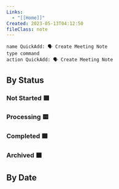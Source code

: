 ```yaml
---
Links:
  - "[[Home]]"
Created: 2023-05-13T04:12:50
fileClass: note
---
```


```button
name QuickAdd: 🗣 Create Meeting Note
type command
action QuickAdd: 🗣 Create Meeting Note
```

## By Status

### Not Started 🟥
<!-- Deprecated query: #meeting tag being removed. Replace with field:: type = "meeting"
```dataview
TABLE Attendees, Summary
FROM #meeting AND !"Hidden"
WHERE contains(Status, "🟥")
SORT Created DESC
``` -->

### Processing 🟨
<!-- Deprecated query: #meeting tag being removed. Replace with field:: type = "meeting"
```dataview
TABLE Attendees, Summary
FROM #meeting AND !"Hidden"
WHERE contains(Status, "🟨")
SORT Created DESC
``` -->

### Completed 🟩

<!-- Deprecated query: #meeting tag being removed. Replace with field:: type = "meeting"
```dataview
TABLE Attendees, Summary
FROM #meeting AND !"Hidden"
WHERE contains(Status, "🟩")
SORT Created DESC
``` -->

### Archived ⬛️
<!-- Deprecated query: #meeting tag being removed. Replace with field:: type = "meeting"
```dataview
TABLE Attendees, Summary
FROM #meeting AND !"Hidden"
WHERE contains(Status, "⬛️")
SORT Created DESC
``` -->
## By Date

<!-- Deprecated query: #meeting tag being removed. Replace with field:: type = "meeting"
```dataview
TABLE MeetingDate, Attendees, Summary
from #meeting AND !"Hidden"
sort MeetingDate desc
``` -->
